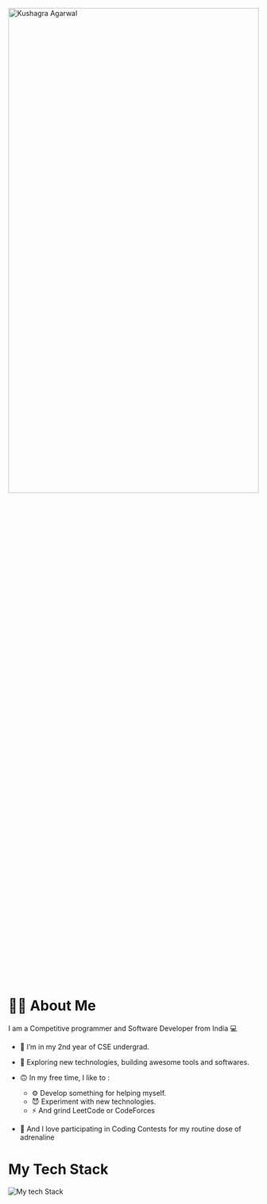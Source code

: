 <link rel="preconnect" href="https://fonts.googleapis.com">
<link rel="preconnect" href="https://fonts.gstatic.com" crossorigin>
<link href="https://fonts.googleapis.com/css2?family=Bayon&family=Quicksand:wght@300;400;500;600;700&family=Tillana&display=swap" rel="stylesheet">

<a href = "https://kushagra-agarwal.vercel.app"><img src = "./README/header.svg" width="100%" height="50%" alt = 'Kushagra Agarwal'></a>

# 🧑‍💻 About Me 

I am a Competitive programmer and Software Developer from India 💻

- 🌱 I’m in my 2nd year of CSE undergrad.

- 🔭 Exploring new technologies, building awesome tools and softwares.

- 🙃 In my free time, I like to :
    - ⚙️ Develop something for helping myself.
    - 😈 Experiment with new technologies.
    - ⚡ And grind LeetCode or CodeForces

- 🏅 And I love participating in Coding Contests for my routine dose of adrenaline 

# My Tech Stack

<img src="README/techstack.svg" alt = "My tech Stack">

<!-- # My Competitive Profile

<img src="README/competitive.svg" alt = "Competitive"> -->

